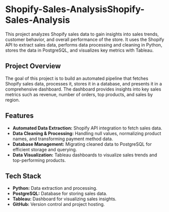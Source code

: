 # Shopify-Sales-AnalysisShopify-Sales-Analysis

This project analyzes Shopify sales data to gain insights into sales trends, customer behavior, and overall performance of the store. It uses the Shopify API to extract sales data, performs data processing and cleaning in Python, stores the data in PostgreSQL, and visualizes key metrics with Tableau.

## Project Overview

The goal of this project is to build an automated pipeline that fetches Shopify sales data, processes it, stores it in a database, and presents it in a comprehensive dashboard. The dashboard provides insights into key sales metrics such as revenue, number of orders, top products, and sales by region.

## Features

- **Automated Data Extraction:** Shopify API integration to fetch sales data.
- **Data Cleaning & Processing:** Handling null values, normalizing product names, and transforming payment method data.
- **Database Management:** Migrating cleaned data to PostgreSQL for efficient storage and querying.
- **Data Visualization:** Tableau dashboards to visualize sales trends and top-performing products.

## Tech Stack

- **Python:** Data extraction and processing.
- **PostgreSQL:** Database for storing sales data.
- **Tableau:** Dashboard for visualizing sales insights.
- **GitHub:** Version control and project hosting.



